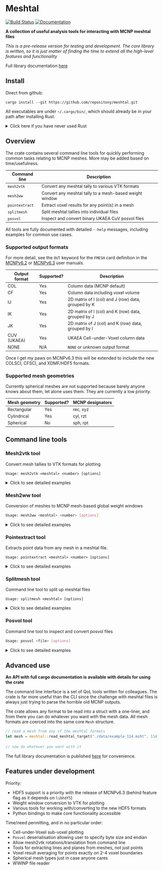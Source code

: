 # Meshtal

[![Build Status][test-img]][test-url]
[![Documentation][doc-img]][doc-url]

[test-img]: https://github.com/repositony/meshtal/actions/workflows/build_tests.yml/badge.svg
[test-url]: https://github.com/repositony/meshtal/actions/workflows/build_tests.yml

[doc-img]: https://github.com/repositony/meshtal/actions/workflows/documentation.yml/badge.svg
[doc-url]: https://repositony.github.io/meshtal/index.html

**A collection of useful analysis tools for interacting with MCNP meshtal files**

*This is a pre-release version for testing and development. The core library is written, so it is just matter of finding the time to extend all the high-level features and functionality*

Full library documentation [here](https://repositony.github.io/meshtal/index.html)

## Install

Direct from github:

```shell
cargo install --git https://github.com/repositony/meshtal.git
```

All executables are under `~/.cargo/bin/`, which should already be in your path
after installing Rust.

<details>
  <summary>Click here if you have never used Rust</summary>

If you have never used the Rust programming language, the toolchain is easily
installed from the [official website](https://www.rust-lang.org/tools/install)

```shell
curl https://sh.rustup.rs -sSf | sh
```

This should have added `source $HOME/.cargo/env` to the bash profile, so update
your environment with `source ~/.bashrc`.

</details>

## Overview

The crate contains several command line tools for quickly performing common
tasks relating to MCNP meshes. More may be added based on time/usefulness.

| Command line   | Description                                             |
| -------------- | ------------------------------------------------------- |
| `mesh2vtk`     | Convert any meshtal tally to various VTK formats        |
| `mesh2ww`      | Convert any meshtal tally to a mesh-based weight window |
| `pointextract` | Extract voxel results for any point(s) in a mesh        |
| `splitmesh`    | Split meshtal tallies into individual files             |
| `posvol`       | Inspect and convert binary UKAEA CuV posvol files       |

All tools are fully documented with detailed `--help` messages, including
examples for common use cases.

### Supported output formats

For more detail, see the `OUT` keyword for the `FMESH` card definition in
the [MCNPv6.2](https://mcnp.lanl.gov/pdf_files/TechReport_2017_LANL_LA-UR-17-29981_WernerArmstrongEtAl.pdf)
or [MCNPv6.3](https://mcnpx.lanl.gov/pdf_files/TechReport_2022_LANL_LA-UR-22-30006Rev.1_KuleszaAdamsEtAl.pdf)
user manuals.

| Output format | Supported? | Description                                         |
| ------------- | ---------- | --------------------------------------------------- |
| COL           | Yes        | Column data (MCNP default)                          |
| CF            | Yes        | Column data including voxel volume                  |
| IJ            | Yes        | 2D matrix of I (col) and J (row) data, grouped by K |
| IK            | Yes        | 2D matrix of I (col) and K (row) data, grouped by J |
| JK            | Yes        | 2D matrix of J (col) and K (row) data, grouped by I |
| CUV (UKAEA)   | Yes        | UKAEA Cell-under-Voxel column data                  |
| NONE          | N/A        | `NONE` or unknown output format                     |

Once I get my paws on MCNPv6.3 this will be extended to include the new
COLSCI, CFSCI, and XDMF/HDF5 formats.

### Supported mesh geometries

Currently spherical meshes are not supported because barely anyone knows
about them, let alone uses them. They are currently a low priority.

| Mesh geometry | Supported? | MCNP designators |
| ------------- | ---------- | ---------------- |
| Rectangular   | Yes        | rec, xyz         |
| Cylindrical   | Yes        | cyl, rzt         |
| Spherical     | No         | sph, rpt         |

## Command line tools

### Mesh2vtk tool

Convert mesh tallies to VTK formats for plotting

```text
Usage: mesh2vtk <meshtal> <number> [options]
```

<details>
  <summary>Click to see detailed examples</summary>

Help is printed with the `-h` flag, and `--help` will show examples, default
values, examples, and any important behaviour.

By default, the results of every time/energy bin are extracted

#### How to include errors

Corresponding uncertainty meshes are optional in case of large meshtal files.

```bash
# Extract every energy and time group, with corresponding error meshes
mesh2vtk /path/to/meshtal.msht 104 --errors
```

#### How to only use the 'Total' energy/time group?

Often only the `Total` energy/time bins are of interest, and a quick way of
only converting this subset is provided.

```bash
# Extract only the 'Total' energy and time groups
mesh2vtk /path/to/meshtal.msht 104 --total
```

#### How to choose specific energy/time groups

If specific energy or time groups are required,

```bash
# Extract specific energy and time groups
mesh2vtk /path/to/meshtal.msht 104    \
        --energy 1.0 1e5              \
        --time 1e12 total
```

For intuitive use, the groups correspond with values defined on the `EMESH`
and `TMESH` cards.

*Note: mesh tallies label groups by the upper bounds defined on EMESH/TMESH
cards. i.e the energy group `1.0` corresponds to the `0.0>=E<1.0` bin,
though in reality 1 MeV particle would end up in the next group up.*

#### How to rescale all values

Mcnp normalises everything so it is often the case that the results must be
rescaled to provide physical values.

```bash
# Rescale the result by a constant multiplier, e.g 6.50E+18 neutrons/s
mesh2vtk /path/to/meshtal.msht 104 --scale 6.50E+18
```

Mesh rotations are a work in progress.

#### How to plot cylindrical meshes

There is no VTK representation of cylindrical meshes, so an unstructured
mesh is generated from verticies based on the RZT bounds.

Unfortunately, this can result in "low-resolution" plots for meshes with
few theta bins. The number of theta bins can be increased to round off these
edges. This simply subdivides the voxels by an integer number of theta bins.

![Cylindrical mesh resolution option](https://github.com/repositony/meshtal/blob/main/data/assets/cylindrical_mesh_resolution.png)

```bash
# Subdivide voxels into 3 to round off cylindrical unstructured mesh
mesh2vtk /path/to/meshtal.msht 104 --resolution 3
```

Note that this will increase the file size and memory usage significantly
in some cases.

#### How to change the output file name

By default the file prefix is `fmesh`, so the output files will be
`fmesh_<number>.vtk`. This may be changed as needed.

```bash
# Change the output name to `myvtk_104.vtr`
mesh2vtk /path/to/meshtal.msht 104 --output myvtk
```

#### How to choose a Vtk format

Most useful may be the ability to decide on output formats. XML and legacy
formats are supported, with both ascii and binary variants.

```bash
# Output as a binary vtk with legacy formatting
mesh2vtk /path/to/meshtal.msht 104 --format legacy-binary
```

#### How to specify compression and byte order

For more advanced usage, things like byte ordering and xml compression
methods are also configurable.

```bash
# Output as an xml using lzma and setting the byte order to big endian
mesh2vtk /path/to/meshtal.msht 104      \
        --format xml                    \
        --compresser lzma               \
        --endian big-endian
```

*Note - [VisIt](https://visit-dav.github.io/visit-website/index.html) only
reads big-endian, but most sytems are natively little-endian. For personal
convenience the default is big, but I am open to arguments for little endian
as the default.*

</details>

### Mesh2ww tool

Conversion of meshes to MCNP mesh-based global weight windows

```bash
Usage: mesh2ww <meshtal> <number> [options]
```

<details>
  <summary>Click to see detailed examples</summary>

Converts a mesh tally of any type to a weight window using the magic method
with configurable de-tuning options.

```bash
# Single particle type weight window
Usage: mesh2ww <meshtal> <number> [options]

# Multiple particle types
Usage: mesh2ww <meshtal> <number> [options] + <meshtal> <number> [options]
```

Help is printed with the `-h` flag, and `--help` will show examples, default
values, examples, and any important behaviour.

#### Tuning weights

Typical usage will generally define a de-tuning factor (`-p`/`--power`) and
possibly a relative error cutoff (`-e`/`--error`) for generating weights.

```bash
mesh2ww run0.msht 104 --power 0.70 --error 0.25
```

The `--power` value modifies calculated weights by `w => w^(power)`, which
helps with softening extreme values. Any voxels with errors above `--error`
(>25% in this case) continue to use analogue transport until the uncertainty
imporves.

#### Renaming output files

Of course, the weight window file may be renamed as needed:

```bash
mesh2ww run0.msht 104 --output mywwmesh.wwinp
```

#### Simplified weight window

It is often desirable to simply generate a global weight window mesh using
only the 'Total' group rather than every explicit energy/time group.

```bash
mesh2ww run0.msht 104 --total
```

This is probably the recommended use case for any finely binned groups, as
nobody should really be trying to optimise for every energy in a 175-group
mesh anyway.

#### Re-scale weights

Generated weights are typically normalised to the total flux for each group.
These may be rescaled by a constant multiplier.

```bash
# Multiply all normalised weights by x2.5
mesh2ww run0.msht 104 --scale 2.5
```

#### Advanced de-tuning

For fine control, the `--power` and `--error` parameters may be set
explicitly for every unique group.

For example, if a mesh had 3 energy groups at 1.0 MeV, 10.0 MeV, and
100.0 MeV, the power factor for each may be set to 0.8, 0.7, and 0.65
respectively.

```bash
# Set energy group power factors individually
mesh2ww run0.msht 104 --power 0.8 0.7 0.65
```

Of course this applies to time bins also. To set values for all unique
groups, the values must be given in order. For example, a mesh with 3x
energy groups and 2x time groups:

```text
Energy 1.0        Power
    Time 1e10      0.9
    Time 1e20      0.7
Energy 10.0
    Time 1e10      0.8
    Time 1e20      0.8
Energy 100.0
    Time 1e10      0.6
    Time 1e20      0.5
```

```bash
# Set energy group power factors individually
mesh2ww run0.msht 104 --power 0.9 0.7 0.8 0.8 0.6 0.5
```

#### Multi-particle weight windows

Multiple tallies may be combined for weight windows covering multiple
particle types. This may be achieved using the `+` operator.

The usage is as simple as combining multiple argument sets with `+` as the
delimiter.

```bash
mesh2ww <meshtal> <number> [options] +      \
        <meshtal> <number> [options] +      \
        <meshtal> <number> [options]
```

For example: 'NP_tallies.msht' contains neutron (FMESH14:n) and photon
(FMESH24:p) tallies, and 'E_tallies.msht' contains an electron (FMESH34:e)
tally.

If all of these are the same geometry, they may be combined with all the
usual optionas applied to each weight set individually:

```bash
mesh2ww NP_tallies.msht 14                   +      \
        NP_tallies.msht 24 -p 0.8 -e 0.15    +      \
        E_tallies.msht  34 --total                  \
```

#### Writing weights to VTK

A Visual Toolkit file can be generated for every weight window set using the
`--vtk` flag.

**WARNING: Cylindrical weight window plotting is a WIP**

```bash
mesh2ww file.msht 14 --vtk
```

Of course all the usual options are available, such as increasing the
resolution of cylindrical meshes with few theta bins.

```bash
mesh2ww file.msht 14 --vtk --resolution 2
```

Advanced options include changing the file format, byte ordering of binary
outputs, and which compressor to use for XML.

```bash
mesh2ww file.msht 14 --vtk          \\
            --format legacy-ascii   \\
            --compressor lzma       \\
            --endian big-endian  
```

</details>

### Pointextract tool

Extracts point data from any mesh in a meshtal file.

```text
Usage: pointextract <meshtal> <number> [options]
```

<details>
  <summary>Click to see detailed examples</summary>

Help is printed with the `-h` flag, and `--help` will show examples, default
values, examples, and any important behaviour.

#### Definition of a 'point'

A `Point` in may be defined three ways. Using cartesian `xyz` as an example:

- (x, y, z)
- (energy, x, y, z)
- (energy, time, x, y, z)

where are `energy`/`time` groups are either a value or 'total', and `x`,
`y`, `z` are the location to search for.

The 'Total' group is used by default for omitted `energy` and `time` groups.

Note that no matter what coordinates are provided, they are converted into
the appropriate coordinate system in the background. For example, `xyz`
coordinates are converted to `rzt` if the target mesh is cylindrical.

Points can be retrieved in two ways:

- Single point via the `-p`/`--point` argument
- Multiple points via the `-f`/`--file` argument

#### Single point (--point / --type)

To quickly get a single point:

```bash
# Find the point at (x,y,z) = (1.0, 2.0, 3.0)
pointextract /path/to/meshtal.msht 104 -p 1.0 2.0 3.0

# Find the same point, but for the 100.0 MeV energy group
pointextract /path/to/meshtal.msht 104 -p 1.0E+02 1.0 2.0 3.0

# Find the same point, but for the 'Total' energy group and 6.0e+15 time group
pointextract /path/to/meshtal.msht 104 -p total 6e+15 1.0 2.0 3.0
```

This works for both the `Rectangular` and `Cylindrical` mesh types.

Coordinates default to being XYZ cartesian, but the `--type` argument allows
this to be specified explicitly

```bash
# Find the point at (r,z,t) = (1.0, 2.0, 90.0)
pointextract /path/to/meshtal.msht 104 -p 1.0 2.0 0.53 --type rzt
```

#### Multiple points (--file)

The input file (default `points.txt`) is interpreted with the following
rules for a line:

| Example line               | Interpretation           |
| -------------------------- | ------------------------ |
| Starts with `#`            | comment                  |
| `rzt`, `cyl`, `xyz`, `rec` | geometry keyword         |
| 1.0 2.0 3.0                | i, j, k                  |
| 1e2  1.0 2.0 3.0           | energy, i, j, k          |
| 1e2 total 1.0 2.0 3.0      | energy, time, i, j, k    |

Anything else is ignored. For an example file see `data/points.txt`, though
a simplified input is shown below.

```bash
# this is a line comment in points.txt

xyz                         # points below explicitly interpreted as cartesian
1.0 5.0 7.0                 # 'Total' energy, 'Total' time, (x, y, z)
total 1.0 5.0 7.0           # 'Total' energy, 'Total' time, (x, y, z)
total total 1.0 5.0 7.0     # 'Total' energy, 'Total' time, (x, y, z)

rzt                         # points below explicitly interpreted as cylindrical
4.0 1.0 5.0 0.5             #  4 MeV  energy, 'Total' time, (r, z, t)
4.0 1e16 1.0 5.0 0.5        #  4 MeV  energy,  1e16   time, (r, z, t)
```

This is used as

```bash
# Find all points in file
pointextract /path/to/meshtal.msht 104 --file points.txt
```

It is fine to mix and match coordinates in the same file because all points
are converted into the appropriate coordinate system in the background.

Lines that can not be parsed into a `Point` are ignored, and warnings are
raised for invalid points that are outside of the mesh bounds.

#### Result outputs

Results are written to `results.dat` by default but this can be renamed as
needed.

```bash
# Search for all locations in points.txt, output results to 'myoutput.txt'
pointextract /path/to/meshtal.msht 104 --file points.txt --output myoutput.txt
```

These may also be written to the terminal directly with the `-d`/`--dump`
flag.

Both the parsed user input and search results are presented in tables. For
example, a 'points.txt' file may have the following

```bash
total 1.111e16 0.5 0.0 -1.9    # (energy, time, x, y, z), inside of mesh bounds
total 1.111e16 50.5 0.0 -1.9   # (energy, time, x, y, z), outside of mesh bounds
```

Tables show the user provided points to search for, and detail of the voxel containing these points.

```text
                            Points to search
id     energy        time        i_coord      j_coord      k_coord   system
-----------------------------------------------------------------------------
0      Total     1.11100e+16  5.00000e-01  0.00000e+00 -1.90000e+00   xyz
1      Total     1.11100e+16  5.05000e+01  0.00000e+00 -1.90000e+00   xyz

                    Voxels found (fmesh334, Rectangular)
id     energy        time     i_coord   j_coord   k_coord    result    error
--------------------------------------------------------------------------------
0      Total     1.11100e+16   0.500     0.000    -2.625  1.37928e-02 0.0092
1                             Not found in mesh
```

Note the second point was outside of the mesh and failed, which will warn
you with a `Not found in mesh` entry. Corresponding rows are numbered for
convenience.
*Note - long rows are really inconvenient for reading results on a lot of
screens, so the choice was made to split up the two tables. A case could be
made for doing somthing else with the results for easier parsing.*

</details>

### Splitmesh tool

Command line tool to split up meshtal files

```text
Usage: splitmesh <meshtal> [options]
```

<details>
  <summary>Click to see detailed examples</summary>

Splits up all meshes found in a meshtal file into their own individual
files.

This is very useful for processing large meshtal files with multiple
tallies, or for just reducing file sizes to a minimum for post-processing.

Help is printed with the `-h` flag, and `--help` will show examples, default
values, examples, and any important behaviour.

By default, every tally found in the file is splt into individual files.

#### How to choose specific tallies

Use the `--tallies`  option to specify one or more tallies to be separated
out. Invalid entries are simply ignored.

```bash
# Extract only tallies with ID 104, 204, and 504 from the primary file
splitmesh /path/to/meshtal.msht --tallies 104 204 504
```

#### How to change the file names

The name of the output files is appended with the tally number as
`<output>_<id>.msht`. Output defaults to `fmesh`, but this may be changed.

```bash
# Change output file names to "mymesh_<id>.msht"
splitmesh /path/to/meshtal.msht --output mymesh
```

</details>

### Posvol tool

Command line tool to inspect and convert posvol files

```bash
Usage: posvol <file> [options]
```

<details>
  <summary>Click to see detailed examples</summary>

Very simple reader for UKAEA CuV posvol binaries, skipping the need to open a
special viewer or sort it out manually just to check simple properties.

Allows for 1:1 conversion to ASCII, but also JSON and a more readable
text file.

The endian is assumed to be the same as the native type of the system
this tool is run on. If needed, an option can be provided in future
updates.

Help is printed with the `-h` flag, and `--help` will show examples, default
values, examples, and any important behaviour.

#### Print a summary

By default a simple summary of the posvol dimensions is logged.

```bash
# Print a summary of dimension properties
posvol plot_fmesh_104.bin
```

#### Convert 1:1 to ASCII integers

It can be useful just to have something that can be open and read, so `--ascii`
converts to text.

```bash
# Output a file named 'posvol.txt'
posvol plot_fmesh_104.bin --ascii
```

#### Convert to readable text format

For somthing a bit more human-friendly, the dimensions are split up and cells
grouped into single voxels separated by blank lines.

```bash
# Output a file named 'posvol.txt'
posvol plot_fmesh_104.bin --ascii --pretty
```

#### Convert to JSON file

For lovers of python and other languages there is a JSON output option because
it takes about 5 seconds for me to implement.

```bash
# Output a file named 'posvol.json'
posvol plot_fmesh_104.bin --json
```

#### Change the output file names

By default the file names are 'posvol.txt' for ascii file formats, and
'posvol.json' for a json format.

This can be changed by providing --output with a name

```bash
# Output a files named 'myfile.txt' and 'myfile.json'
posvol plot_fmesh_104.bin       \
            --json              \
            --ascii             \
            --output myfile
```

</details>

## Advanced use

**An API with full cargo documentation is available with details for using the crate**

The command line interface is a set of QoL tools written for colleagues. The
crate is far more useful than the CLI since the challenge with meshtal files is
always just trying to parse the horrible old MCNP outputs.

The crate allows any format to be read into a struct with a one-liner, and
from there you can do whatever you want with the mesh data. All mesh formats
are coerced into the same core `Mesh` structure.

```rust
// read a mesh from any of the meshtal formats
let mesh = meshtal::read_meshtal_target("./data/example_114.msht", 114).unwrap();

// now do whatever you want with it
```

The full library documentation is published
[here](https://repositony.github.io/meshtal/index.html) for convenience.

## Features under development

Priority:

- HDF5 support is a priority with the release of MCNPv6.3 (behind feature flag as it depends on `libhdf5`)
- Weight window conversion to VTK for plotting
- Various tools for working with/converting to the new HDF5 formats
- Python bindings to make core functionality accessible

Time/need permitting, and in no particular order:

- Cell-under-Voxel sub-voxel plotting
- `Posvol` deserialisation allowing user to specify byte size and endian
- Allow mesh2vtk rotations/translation from command line
- Tools for extracting lines and planes from meshes, not just points
- Voxel result averaging for points exactly on 2-4 voxel boundaries
- Spherical mesh types just in case anyone cares
- WWINP file reader
